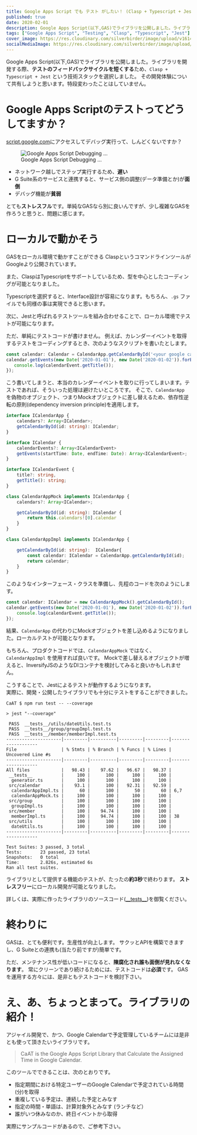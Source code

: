 ```yaml
---
title: Google Apps Script でも テスト がしたい！ (Clasp + Typescript + Jest)
published: true
date: 2020-02-01
description: Google Apps Script(以下,GAS)でライブラリを公開しました。ライブラリを開発する際、テストのフィードバックサイクルを短くするため、`Clasp + Typescript + Jest` という技術スタックを選択しました。その開発体験について共有しようと思います。特段変わったことはしていません。
tags: ["Google Apps Script", "Testing", "Clasp", "Typescript", "Jest"]
cover_image: https://res.cloudinary.com/silverbirder/image/upload/v1614431246/silver-birder.github.io/blog/google_apps_script_and_typescript_and_jest.png
socialMediaImage: https://res.cloudinary.com/silverbirder/image/upload/v1614431246/silver-birder.github.io/blog/google_apps_script_and_typescript_and_jest.png
---
```


Google Apps Script(以下,GAS)でライブラリを公開しました。ライブラリを開発する際、**テストのフィードバックサイクルを短くする**ため、`Clasp + Typescript + Jest` という技術スタックを選択しました。
その開発体験について共有しようと思います。特段変わったことはしていません。

<!--  TODO: TOC -->

# Google Apps Scriptのテストってどうしてますか？

[script.google.com](https://script.google.com/)にアクセスしてデバッグ実行って、しんどくないですか？

<figure title="Google Apps Script Debugging ...">
<img alt="Google Apps Script Debugging ..." src="https://res.cloudinary.com/silverbirder/image/upload/v1614431285/silver-birder.github.io/blog/google_apps_script_debugging.png">
<figcaption>Google Apps Script Debugging ...</figcaption>
</figure>

* ネットワーク越しでステップ実行するため、**遅い**
* G Suite系のサービスと連携すると、サービス側の調整(データ準備とか)が**面倒**
* デバッグ機能が**貧弱**

とても**ストレスフル**です。単純なGASなら別に良いんですが、少し複雑なGASを作ろうと思うと、問題に感じます。

# ローカルで動かそう
GASをローカル環境で動かすことができる ClaspというコマンドラインツールがGoogleより公開されています。

<ogp-me src="https://github.com/google/clasp"></ogp-me>

また、ClaspはTypescriptをサポートしているため、型を中心としたコーディングが可能となりました。

<ogp-me src="https://www.npmjs.com/package/@types/google-apps-script"></ogp-me>

Typescriptを選択すると、Interface設計が容易になります。もちろん、`.gs` ファイルでも同様の事は実現できると思います。

次に、Jestと呼ばれるテストツールを組み合わせることで、ローカル環境でテストが可能になります。

<ogp-me src="https://jestjs.io/docs/getting-started"></ogp-me>

ただ、単純にテストコードが書けません。
例えば、カレンダーイベントを取得するテストをコーディングするとき、次のようなスクリプトを書いたとします。

```typescript
const calendar: Calendar = CalendarApp.getCalendarById('<your google calendar id>');
calendar.getEvents(new Date('2020-01-01'), new Date('2020-01-02')).forEach((calendarEvent: CalendarEvent)=> {
   console.log(calendarEvent.getTitle());
});
```

こう書いてしまうと、本当のカレンダーイベントを取りに行ってしまいます。テストであれば、そういった処理は避けたいところです。
そこで、`CalendarApp` を偽物のオブジェクト、つまりMockオブジェクトに差し替えるため、依存性逆転の原則(dependency inversion principle)を適用します。

```typescript
interface ICalendarApp {
    calendars?: Array<ICalendar>;
    getCalendarById(id: string): ICalendar;
}

interface ICalendar {
    calendarEvents?: Array<ICalendarEvent>
    getEvents(startTime: Date, endTime: Date): Array<ICalendarEvent>;
}

interface ICalendarEvent {
    title?: string,
    getTitle(): string;
}

class CalendarAppMock implements ICalendarApp {
    calendars?: Array<ICalendar>;

    getCalendarById(id: string): ICalendar {
        return this.calendars![0].calendar
    }
}

class CalendarAppImpl implements ICalendarApp {

    getCalendarById(id: string):  ICalendar{
        const calendar: ICalendar = CalendarApp.getCalendarById(id);
        return calendar;
    }
}
```

このようなインターフェース・クラスを準備し、先程のコードを次のようにします。

```typescript
const calendar: ICalendar = new CalendarAppMock().getCalendarById();
calendar.getEvents(new Date('2020-01-01'), new Date('2020-01-02')).forEach((calendarEvent: ICalendarEvent)=> {
    console.log(calendarEvent.getTitle());
});
```

結果、`CalendarApp` の代わりにMockオブジェクトを差し込めるようになりました。ローカルテストが可能となります。

もちろん、プロダクトコードでは、`CalendarAppMock` ではなく、 `CalendarAppImpl` を使用すれば良いです。
Mockで差し替えるオブジェクトが増えると、InversifyJSのようなDIコンテナを検討してみると良いかもしれません。

<ogp-me src="https://github.com/inversify/InversifyJS"></ogp-me>

こうすることで、Jestによるテストが動作するようになります。  
実際に、開発・公開したライブラリでも十分にテストをすることができました。

<ogp-me src="https://www.npmjs.com/package/@silverbirder/caat"></ogp-me>

```shell
CaAT $ npm run test -- --coverage

> jest "--coverage"

 PASS  __tests__/utils/dateUtils.test.ts
 PASS  __tests__/group/groupImpl.test.ts
 PASS  __tests__/member/memberImpl.test.ts
---------------------|---------|----------|---------|---------|-------------------
File                 | % Stmts | % Branch | % Funcs | % Lines | Uncovered Line #s 
---------------------|---------|----------|---------|---------|-------------------
All files            |   98.43 |    97.62 |   96.67 |   98.37 |                   
 __tests__           |     100 |      100 |     100 |     100 |                   
  generator.ts       |     100 |      100 |     100 |     100 |                   
 src/calendar        |    93.1 |      100 |   92.31 |   92.59 |                   
  calendarAppImpl.ts |      60 |      100 |      50 |      60 | 6,7               
  calendarAppMock.ts |     100 |      100 |     100 |     100 |                   
 src/group           |     100 |      100 |     100 |     100 |                   
  groupImpl.ts       |     100 |      100 |     100 |     100 |                   
 src/member          |     100 |    94.74 |     100 |     100 |                   
  memberImpl.ts      |     100 |    94.74 |     100 |     100 | 38                
 src/utils           |     100 |      100 |     100 |     100 |                   
  dateUtils.ts       |     100 |      100 |     100 |     100 |                   
---------------------|---------|----------|---------|---------|-------------------

Test Suites: 3 passed, 3 total
Tests:       23 passed, 23 total
Snapshots:   0 total
Time:        2.826s, estimated 6s
Ran all test suites.
```

ライブラリとして提供する機能のテストが、たったの**約3秒**で終わります。
**ストレスフリー**にローカル開発が可能となりました。

詳しくは、実際に作ったライブラリのソースコード([\_\_tests\_\_](https://github.com/Silver-birder/CaAT/tree/master/__tests__))を御覧ください。

# 終わりに
GASは、とても便利です。生産性が向上します。
サクッとAPIを構築できますし、G Suiteとの連携も(当たり前ですが)簡単です。

ただ、メンテナンス性が低いコードになると、**陳腐化され誰も面倒が見れなくなります**。
常にクリーンであり続けるためには、テストコードは**必須**です。
GASを運用する方々には、是非ともテストコードを検討下さい。

# え、あ、ちょっとまって。ライブラリの紹介！
アジャイル開発で、かつ、Google Calendarで予定管理しているチームには是非とも使って頂きたいライブラリです。

<ogp-me src="https://github.com/Silver-birder/caat"></ogp-me>

> CaAT is the Google Apps Script Library that Calculate the Assigned Time in Google Calendar.

このツールでできることは、次のとおりです。

* 指定期間における特定ユーザーのGoogle Calendarで予定されている時間(分)を取得
* 重複している予定は、連続した予定とみなす
* 指定の時間・単語は、計算対象外とみなす (ランチなど）
* 誰がいつ休みなのか、終日イベントから取得

実際にサンプルコードがあるので、ご参考下さい。

<ogp-me src="https://github.com/Silver-birder/SampleCaat"></ogp-me>

